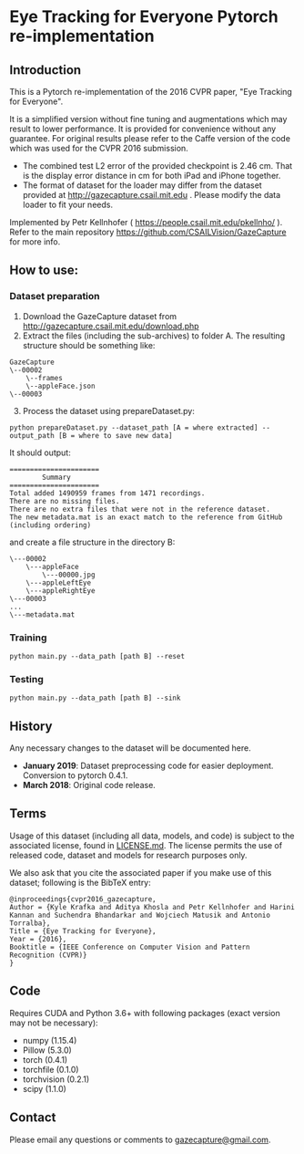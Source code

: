 # Eye Tracking for Everyone Pytorch re-implementation

## Introduction
This is a Pytorch re-implementation of the 2016 CVPR paper, "Eye Tracking for Everyone".

It is a simplified version without fine tuning and augmentations which may result to lower performance. It is provided for convenience without any guarantee. For original results please refer to the Caffe version of the code which was used for the CVPR 2016 submission.

* The combined test L2 error of the provided checkpoint is 2.46 cm. That is the display error distance in cm for both iPad and iPhone together.
* The format of dataset for the loader may differ from the dataset provided at http://gazecapture.csail.mit.edu . Please modify the data loader to fit your needs.

Implemented by Petr Kellnhofer ( https://people.csail.mit.edu/pkellnho/ ). Refer to the main repository https://github.com/CSAILVision/GazeCapture for more info.

## How to use:

### Dataset preparation

1. Download the GazeCapture dataset from http://gazecapture.csail.mit.edu/download.php
2. Extract the files (including the sub-archives) to folder A. The resulting structure should be something like:
```
GazeCapture
\--00002
    \--frames
    \--appleFace.json
\--00003
```
3. Process the dataset using prepareDataset.py:
```
python prepareDataset.py --dataset_path [A = where extracted] --output_path [B = where to save new data]
```
It should output:
````
======================
        Summary
======================
Total added 1490959 frames from 1471 recordings.
There are no missing files.
There are no extra files that were not in the reference dataset.
The new metadata.mat is an exact match to the reference from GitHub (including ordering)
````
and create a file structure in the directory B:
```
\---00002
    \---appleFace
        \---00000.jpg
    \---appleLeftEye
    \---appleRightEye   
\---00003
...
\---metadata.mat
```

### Training
```
python main.py --data_path [path B] --reset
```

### Testing
```
python main.py --data_path [path B] --sink
```

## History
Any necessary changes to the dataset will be documented here.

* **January 2019**: Dataset preprocessing code for easier deployment. Conversion to pytorch 0.4.1.
* **March 2018**: Original code release.

## Terms
Usage of this dataset (including all data, models, and code) is subject to the associated license, found in [LICENSE.md](LICENSE.md). The license permits the use of released code, dataset and models for research purposes only.

We also ask that you cite the associated paper if you make use of this dataset; following is the BibTeX entry:

```
@inproceedings{cvpr2016_gazecapture,
Author = {Kyle Krafka and Aditya Khosla and Petr Kellnhofer and Harini Kannan and Suchendra Bhandarkar and Wojciech Matusik and Antonio Torralba},
Title = {Eye Tracking for Everyone},
Year = {2016},
Booktitle = {IEEE Conference on Computer Vision and Pattern Recognition (CVPR)}
}
```

## Code

Requires CUDA and Python 3.6+ with following packages (exact version may not be necessary):

* numpy (1.15.4)
* Pillow (5.3.0)
* torch (0.4.1)
* torchfile (0.1.0)
* torchvision (0.2.1)
* scipy (1.1.0)


## Contact

Please email any questions or comments to [gazecapture@gmail.com](mailto:gazecapture@gmail.com).
